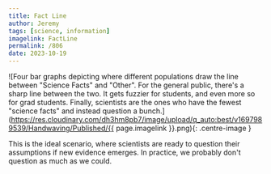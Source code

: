 ```yaml
---
title: Fact Line
author: Jeremy
tags: [science, information]
imagelink: FactLine
permalink: /806
date: 2023-10-19
---
```


![Four bar graphs depicting where different populations draw the line between "Science Facts" and "Other". For the general public, there's a sharp line between the two. It gets fuzzier for students, and even more so for grad students. Finally, scientists are the ones who have the fewest "science facts" and instead question a bunch.](https://res.cloudinary.com/dh3hm8pb7/image/upload/q_auto:best/v1697989539/Handwaving/Published/{{ page.imagelink }}.png){: .centre-image }

This is the ideal scenario, where scientists are ready to question their assumptions if new evidence emerges. In practice, we probably don't question as much as we could.
